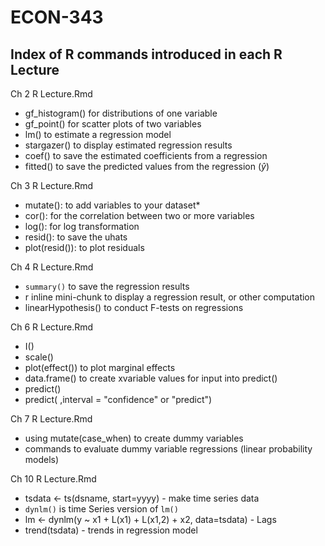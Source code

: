 # ECON-343

## Index of R commands introduced in each R Lecture

Ch 2 R Lecture.Rmd

- gf_histogram() for distributions of one variable
- gf_point()     for scatter plots of two variables
- lm()           to estimate a regression model
- stargazer()    to display estimated regression results
- coef()         to save the estimated coefficients from a regression
- fitted()       to save the predicted values from the regression ($\hat{y}$)


Ch 3 R Lecture.Rmd

- mutate():      to add variables to your dataset*
- cor():         for the correlation between two or more variables
- log():         for log transformation
- resid():       to save the uhats
- plot(resid()): to plot residuals


Ch 4 R Lecture.Rmd

- `summary()` to save the regression results
- r inline mini-chunk to display a regression result, or other computation
- linearHypothesis()  to conduct F-tests on regressions

Ch 6 R Lecture.Rmd

- I()
- scale()
- plot(effect())   to plot marginal effects
- data.frame()     to create xvariable values for input into predict()
- predict()
- predict( ,interval = "confidence" or "predict")

Ch 7 R Lecture.Rmd

- using mutate(case_when) to create dummy variables
- commands to evaluate dummy variable regressions (linear probability models)

Ch 10 R Lecture.Rmd

- tsdata <- ts(dsname, start=yyyy) - make time series data
- `dynlm()` is time Series version of `lm()`
- lm <- dynlm(y ~ x1 + L(x1) + L(x1,2) + x2, data=tsdata) - Lags
- trend(tsdata) - trends in regression model
